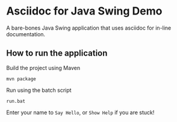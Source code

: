 # Asciidoc for Java Swing Demo

A bare-bones Java Swing application that uses asciidoc for in-line documentation.

## How to run the application

Build the project using Maven

```
mvn package
```

Run using the batch script

```
run.bat
```

Enter your name to `Say Hello`, or `Show Help` if you are stuck!
